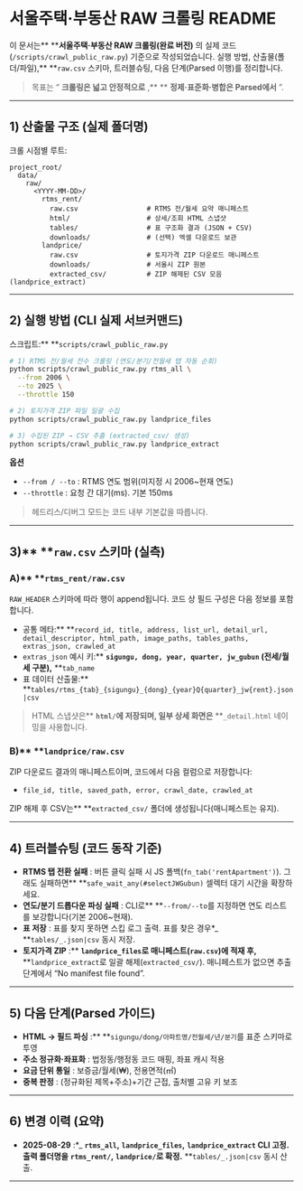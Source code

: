 # 서울주택·부동산 RAW 크롤링 README

이 문서는** \*\***서울주택·부동산 RAW 크롤링(완료 버전)** 의 실제 코드(`/scripts/crawl_public_raw.py`) 기준으로 작성되었습니다. 실행 방법, 산출물(폴더/파일),** \*\*`raw.csv` 스키마, 트러블슈팅, 다음 단계(Parsed 이행)를 정리합니다.

> 목표는 “ **크롤링은 넓고 안정적으로** ,\*\* \*\* **정제·표준화·병합은 Parsed에서** ”.

---

## 1) 산출물 구조 (실제 폴더명)

크롤 시점별 루트:

```
project_root/
  data/
    raw/
      <YYYY-MM-DD>/
        rtms_rent/
          raw.csv                 # RTMS 전/월세 요약 매니페스트
          html/                   # 상세/조회 HTML 스냅샷
          tables/                 # 표 구조화 결과 (JSON + CSV)
          downloads/              # (선택) 엑셀 다운로드 보관
        landprice/
          raw.csv                 # 토지가격 ZIP 다운로드 매니페스트
          downloads/              # 서울시 ZIP 원본
          extracted_csv/          # ZIP 해제된 CSV 모음 (landprice_extract)
```

---

## 2) 실행 방법 (CLI 실제 서브커맨드)

스크립트:\*\* \*\*`scripts/crawl_public_raw.py`

```bash
# 1) RTMS 전/월세 전수 크롤링 (연도/분기/전월세 탭 자동 순회)
python scripts/crawl_public_raw.py rtms_all \
  --from 2006 \
  --to 2025 \
  --throttle 150

# 2) 토지가격 ZIP 파일 일괄 수집
python scripts/crawl_public_raw.py landprice_files

# 3) 수집된 ZIP → CSV 추출 (extracted_csv/ 생성)
python scripts/crawl_public_raw.py landprice_extract
```

**옵션**

- `--from / --to` : RTMS 연도 범위(미지정 시 2006~현재 연도)
- `--throttle` : 요청 간 대기(ms). 기본 150ms

> 헤드리스/디버그 모드는 코드 내부 기본값을 따릅니다.

---

## 3)\*\* \*\*`raw.csv` 스키마 (실측)

### A)\*\* \*\*`rtms_rent/raw.csv`

`RAW_HEADER` 스키마에 따라 행이 append됩니다. 코드 상 필드 구성은 다음 정보를 포함합니다.

- 공통 메타:\*\* \*\*`record_id, title, address, list_url, detail_url, detail_descriptor, html_path, image_paths, tables_paths, extras_json, crawled_at`
- `extras_json` 예시 키:\*\* **`sigungu, dong, year, quarter, jw_gubun` (전세/월세 구분),** \*\*`tab_name`
- 표 데이터 산출물:\*\* \*\*`tables/rtms_{tab}_{sigungu}_{dong}_{year}Q{quarter}_jw{rent}.json|csv`

> HTML 스냅샷은\*\* **`html/`에 저장되며, 일부 상세 화면은** \*\*`_detail.html` 네이밍을 사용합니다.

### B)\*\* \*\*`landprice/raw.csv`

ZIP 다운로드 결과의 매니페스트이며, 코드에서 다음 컬럼으로 저장합니다:

- `file_id, title, saved_path, error, crawl_date, crawled_at`

ZIP 해제 후 CSV는\*\* \*\*`extracted_csv/` 폴더에 생성됩니다(매니페스트는 유지).

---

## 4) 트러블슈팅 (코드 동작 기준)

- **RTMS 탭 전환 실패** : 버튼 클릭 실패 시 JS 폴백(`fn_tab('rentApartment')`). 그래도 실패하면\*\* \*\*`safe_wait_any(#selectJWGubun)` 셀렉터 대기 시간을 확장하세요.
- **연도/분기 드롭다운 파싱 실패** : CLI로\*\* \*\*`--from/--to`를 지정하면 연도 리스트를 보강합니다(기본 2006~현재).
- **표 저장** : 표를 찾지 못하면 스킵 로그 출력. 표를 찾은 경우\*_ \*\*`tables/_.json|csv` 동시 저장.
- **토지가격 ZIP** :\*\* **`landprice_files`로 매니페스트(`raw.csv`)에 적재 후,** \*\*`landprice_extract`로 일괄 해제(`extracted_csv/`). 매니페스트가 없으면 추출 단계에서 “No manifest file found”.

---

## 5) 다음 단계(Parsed 가이드)

- **HTML → 필드 파싱** :\*\* \*\*`sigungu/dong/아파트명/전월세/년/분기`를 표준 스키마로 투영
- **주소 정규화·좌표화** : 법정동/행정동 코드 매핑, 좌표 캐시 적용
- **요금 단위 통일** : 보증금/월세(₩), 전용면적(㎡)
- **중복 판정** : (정규화된 제목+주소)+기간 근접, 출처별 고유 키 보조

---

## 6) 변경 이력 (요약)

- **2025-08-29** :\*_ **`rtms_all`,** **`landprice_files`,** **`landprice_extract` CLI 고정. 출력 폴더명을** **`rtms_rent/`,** **`landprice/`로 확정.** \*\*`tables/_.json|csv` 동시 산출.

---
